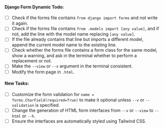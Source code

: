 #### Django Form Dynamic Todo:

- [ ] Check if the forms file contains `from django import forms` and not write it again.
- [ ] Check if the forms file contains `from .models import [any value]`, and if not, add the line with the model name replacing `[any value]`.
- [ ] If the file already contains that line but imports a different model, append the current model name to the existing line.
- [ ] Check whether the forms file contains a form class for the same model, show a warning, and ask in the terminal whether to perform a replacement or not.
- [ ] Make the `--view` or `--v` argument in the terminal consistent.
- [ ] Modify the form page in `.html`.

#### New Tasks:

- [ ] Customize the form validation for `name = forms.CharField(required=True)` to make it optional unless `--v` or `--validation` is specified.
- [ ] Change the generation of HTML form interfaces from `--v` or `--view` to `--html` or `--h`.
- [ ] Ensure the interfaces are automatically styled using Tailwind CSS.
